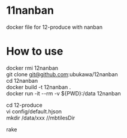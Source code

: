 # 11nanban
docker file for 12-produce with nanban

# How to use
docker rmi 12nanban  
git clone git@github.com:ubukawa/12nanban  
cd 12nanban  
docker build -t 12nanban .  
docker run -it --rm -v ${PWD}:/data 12nanban  
 
cd 12-produce  
vi config/default.hjson  
mkdir /data/xxx   //mbtilesDir

rake
